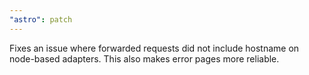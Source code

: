 ```yaml
---
"astro": patch
---
```


Fixes an issue where forwarded requests did not include hostname on node-based adapters. This also makes error pages more reliable.
